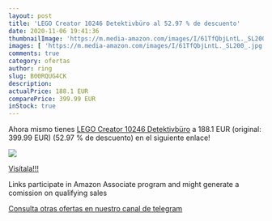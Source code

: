 ```yaml
---
layout: post
title: 'LEGO Creator 10246 Detektivbüro al 52.97 % de descuento'
date: 2020-11-06 19:41:36
thumbnailImage: 'https://m.media-amazon.com/images/I/61TfQbjLntL._SL200_.jpg'
images: [ 'https://m.media-amazon.com/images/I/61TfQbjLntL._SL200_.jpg' ]
comments: true
category: ofertas
author: ring
slug: B00RQUG4CK
description:
actualPrice: 188.1 EUR
comparePrice: 399.99 EUR
inStock: true
---
```


Ahora mismo tienes [LEGO Creator 10246 Detektivbüro](https://www.amazon.de/dp/B00RQUG4CK/?tag=redken02-21) a 188.1 EUR (original: 399.99 EUR) (52.97 %  de descuento) en el siguiente enlace!

[![](https://m.media-amazon.com/images/I/61TfQbjLntL._SL200_.jpg)](https://www.amazon.de/dp/B00RQUG4CK/?tag=redken02-21)

[Visítala!!!](https://www.amazon.de/dp/B00RQUG4CK/?tag=redken02-21)

Links participate in Amazon Associate program and might generate a comission on qualifying sales

[Consulta otras ofertas en nuestro canal de telegram](https://t.me/s/ofertas25)

